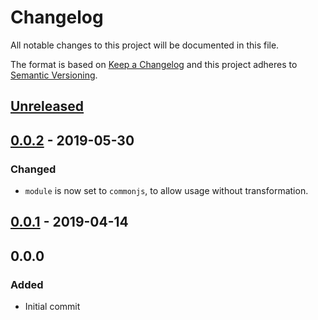 # Changelog
All notable changes to this project will be documented in this file.

The format is based on [Keep a Changelog](http://keepachangelog.com/en/1.0.0/)
and this project adheres to [Semantic Versioning](http://semver.org/spec/v2.0.0.html).

## [Unreleased]

## [0.0.2] - 2019-05-30

### Changed
 - `module` is now set to `commonjs`, to allow usage without transformation.

## [0.0.1] - 2019-04-14

## 0.0.0

### Added
 - Initial commit

[Unreleased]: https://github.com/G-Rath/strongly-typed-event-emitter/compare/v0.0.2...HEAD

[0.0.2]: https://github.com/G-Rath/strongly-typed-event-emitter/compare/v0.0.1...v0.0.2
[0.0.1]: https://github.com/G-Rath/strongly-typed-event-emitter/compare/c1a9ec...v0.0.1
